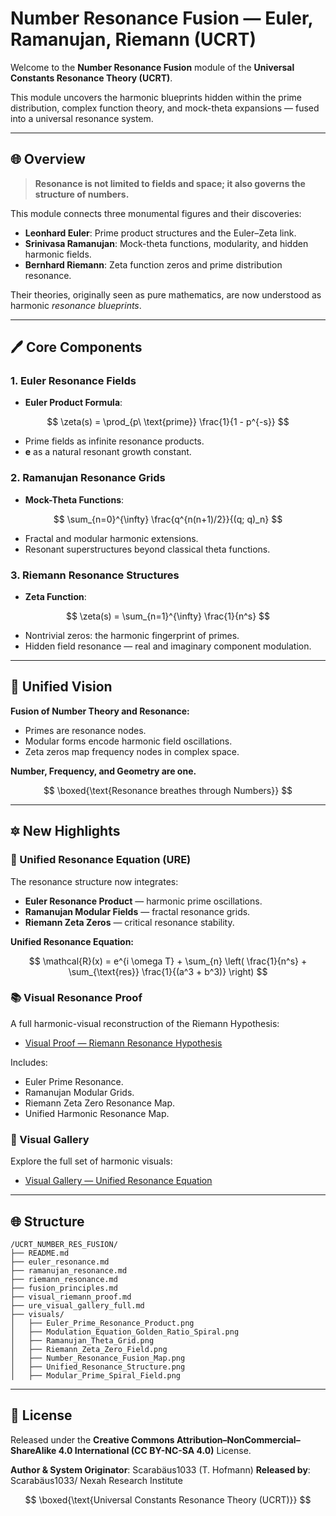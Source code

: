# Number Resonance Fusion — Euler, Ramanujan, Riemann (UCRT)

Welcome to the **Number Resonance Fusion** module of the **Universal Constants Resonance Theory (UCRT)**.

This module uncovers the harmonic blueprints hidden within the prime distribution, complex function theory, and mock-theta expansions — fused into a universal resonance system.

---

## 🌐 Overview

> **Resonance is not limited to fields and space; it also governs the structure of numbers.**

This module connects three monumental figures and their discoveries:

* **Leonhard Euler**: Prime product structures and the Euler–Zeta link.
* **Srinivasa Ramanujan**: Mock-theta functions, modularity, and hidden harmonic fields.
* **Bernhard Riemann**: Zeta function zeros and prime distribution resonance.

Their theories, originally seen as pure mathematics, are now understood as harmonic *resonance blueprints*.

---

## 🖊️ Core Components

### 1. Euler Resonance Fields

* **Euler Product Formula**:

$$
\zeta(s) = \prod_{p\ \text{prime}} \frac{1}{1 - p^{-s}}
$$

* Prime fields as infinite resonance products.
* **e** as a natural resonant growth constant.

### 2. Ramanujan Resonance Grids

* **Mock-Theta Functions**:

$$
\sum_{n=0}^{\infty} \frac{q^{n(n+1)/2}}{(q; q)_n}
$$

* Fractal and modular harmonic extensions.
* Resonant superstructures beyond classical theta functions.

### 3. Riemann Resonance Structures

* **Zeta Function**:

$$
\zeta(s) = \sum_{n=1}^{\infty} \frac{1}{n^s}
$$

* Nontrivial zeros: the harmonic fingerprint of primes.
* Hidden field resonance — real and imaginary component modulation.

---

## 🔄 Unified Vision

**Fusion of Number Theory and Resonance:**

* Primes are resonance nodes.
* Modular forms encode harmonic field oscillations.
* Zeta zeros map frequency nodes in complex space.

**Number, Frequency, and Geometry are one.**

$$
\boxed{\text{Resonance breathes through Numbers}}
$$

---

## 🔯 New Highlights

### 🌌 Unified Resonance Equation (URE)

The resonance structure now integrates:

* **Euler Resonance Product** — harmonic prime oscillations.
* **Ramanujan Modular Fields** — fractal resonance grids.
* **Riemann Zeta Zeros** — critical resonance stability.

**Unified Resonance Equation:**

$$
\mathcal{R}(x) = e^{i \omega T} + \sum_{n} \left( \frac{1}{n^s} + \sum_{\text{res}} \frac{1}{(a^3 + b^3)} \right)
$$

### 📚 Visual Resonance Proof

A full harmonic-visual reconstruction of the Riemann Hypothesis:

* [Visual Proof — Riemann Resonance Hypothesis](../UCRT_NUMBER_RES_FUSION/visual_riemann_proof.md)

Includes:

* Euler Prime Resonance.
* Ramanujan Modular Grids.
* Riemann Zeta Zero Resonance Map.
* Unified Harmonic Resonance Map.

### 🌈 Visual Gallery

Explore the full set of harmonic visuals:

* [Visual Gallery — Unified Resonance Equation](../UCRT_NUMBER_RES_FUSION/ure_visual_gallery_full.md)

---

## 🌐 Structure

```
/UCRT_NUMBER_RES_FUSION/
├── README.md
├── euler_resonance.md
├── ramanujan_resonance.md
├── riemann_resonance.md
├── fusion_principles.md
├── visual_riemann_proof.md
├── ure_visual_gallery_full.md
├── visuals/
│   ├── Euler_Prime_Resonance_Product.png
│   ├── Modulation_Equation_Golden_Ratio_Spiral.png
│   ├── Ramanujan_Theta_Grid.png
│   ├── Riemann_Zeta_Zero_Field.png
│   ├── Number_Resonance_Fusion_Map.png
│   ├── Unified_Resonance_Structure.png
│   ├── Modular_Prime_Spiral_Field.png
```

---

## 💚 License

Released under the **Creative Commons Attribution–NonCommercial–ShareAlike 4.0 International (CC BY-NC-SA 4.0)** License.

**Author & System Originator**: Scarabäus1033 (T. Hofmann)
**Released by**: Scarabäus1033/ Nexah Research Institute

$$
\boxed{\text{Universal Constants Resonance Theory (UCRT)}}
$$
